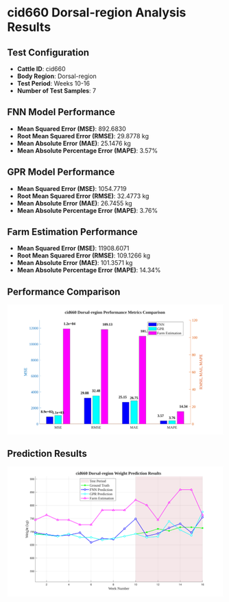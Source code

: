 # cid660 Dorsal-region Analysis Results

## Test Configuration

- **Cattle ID**: cid660
- **Body Region**: Dorsal-region
- **Test Period**: Weeks 10-16
- **Number of Test Samples**: 7

## FNN Model Performance

- **Mean Squared Error (MSE)**: 892.6830
- **Root Mean Squared Error (RMSE)**: 29.8778 kg
- **Mean Absolute Error (MAE)**: 25.1476 kg
- **Mean Absolute Percentage Error (MAPE)**: 3.57%

## GPR Model Performance

- **Mean Squared Error (MSE)**: 1054.7719
- **Root Mean Squared Error (RMSE)**: 32.4773 kg
- **Mean Absolute Error (MAE)**: 26.7455 kg
- **Mean Absolute Percentage Error (MAPE)**: 3.76%

## Farm Estimation Performance

- **Mean Squared Error (MSE)**: 11908.6071
- **Root Mean Squared Error (RMSE)**: 109.1266 kg
- **Mean Absolute Error (MAE)**: 101.3571 kg
- **Mean Absolute Percentage Error (MAPE)**: 14.34%

## Performance Comparison

![Performance Metrics](cid660_Dorsal-region_Metrics_Comparison.svg)

## Prediction Results

![Prediction Results](cid660_Dorsal-region_Prediction_Results.svg)

